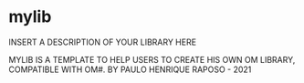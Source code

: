 # mylib

INSERT A DESCRIPTION OF YOUR LIBRARY HERE

MYLIB IS A TEMPLATE TO HELP USERS TO CREATE HIS OWN OM LIBRARY, COMPATIBLE WITH OM#.
BY PAULO HENRIQUE RAPOSO - 2021



